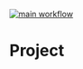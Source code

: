 [![main workflow](https://github.com/guardiansofpipelines/Project/actions/workflows/python-app.yml/badge.svg?branch=main)](https://github.com/guardiansofpipelines/Project/actions/workflows/python-app.yml)
# Project
